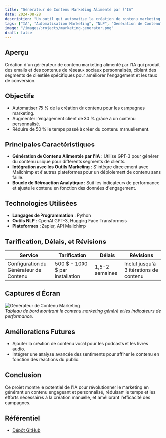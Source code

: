 ```yaml
---
title: "Générateur de Contenu Marketing Alimenté par l'IA"
date: 2024-08-28
description: "Un outil qui automatise la création de contenu marketing personnalisé en utilisant des modèles de langage basés sur l'IA."
tags: ["IA", "Automatisation Marketing", "NLP", "Génération de Contenu"]
image: "/images/projects/marketing-generator.png"
draft: false
---
```


## Aperçu

Création d'un générateur de contenu marketing alimenté par l'IA qui produit des emails et des contenus de réseaux sociaux personnalisés, ciblant des segments de clientèle spécifiques pour améliorer l'engagement et les taux de conversion.

## Objectifs

- Automatiser 75 % de la création de contenu pour les campagnes marketing.
- Augmenter l'engagement client de 30 % grâce à un contenu personnalisé.
- Réduire de 50 % le temps passé à créer du contenu manuellement.

## Principales Caractéristiques

- **Génération de Contenu Alimentée par l'IA** : Utilise GPT-3 pour générer du contenu unique pour différents segments de clients.
- **Intégration avec les Outils Marketing** : S'intègre directement avec Mailchimp et d'autres plateformes pour un déploiement de contenu sans faille.
- **Boucle de Rétroaction Analytique** : Suit les indicateurs de performance et ajuste le contenu en fonction des données d'engagement.

## Technologies Utilisées

- **Langages de Programmation** : Python
- **Outils NLP** : OpenAI GPT-3, Hugging Face Transformers
- **Plateformes** : Zapier, API Mailchimp

## Tarification, Délais, et Révisions

| Service                         | Tarification           | Délais     | Révisions                                  |
|---------------------------------|------------------------|------------|---------------------------------------------|
| Configuration du Générateur de Contenu | 500 $ - 1000 $ par installation | 1,5-2 semaines | Inclut jusqu'à 3 itérations de contenu      |

## Captures d'Écran

![Générateur de Contenu Marketing](images/projects/marketing-generator.png)  
*Tableau de bord montrant le contenu marketing généré et les indicateurs de performance.*

## Améliorations Futures

- Ajouter la création de contenu vocal pour les podcasts et les livres audio.
- Intégrer une analyse avancée des sentiments pour affiner le contenu en fonction des réactions du public.

## Conclusion

Ce projet montre le potentiel de l'IA pour révolutionner le marketing en générant un contenu engageant et personnalisé, réduisant le temps et les efforts nécessaires à la création manuelle, et améliorant l'efficacité des campagnes.

## Référentiel

- [Dépôt GitHub](https://github.com/yourusername/marketing-generator)
